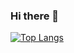 ### Hi there 👋

[![Top Langs](https://github-readme-stats.vercel.app/api/top-langs/?username=motoyannn)](https://github.com/anuraghazra/github-readme-stats)

<!--
**MotoyaKondo/MotoyaKondo** is a ✨ _special_ ✨ repository because its `README.md` (this file) appears on your GitHub profile.

Here are some ideas to get you started:

- 🔭 I’m currently working on ...
- 🌱 I’m currently learning ...
- 👯 I’m looking to collaborate on ...
- 🤔 I’m looking for help with ...
- 💬 Ask me about ...
- 📫 How to reach me: ...
- 😄 Pronouns: ...
- ⚡ Fun fact: ...
-->
